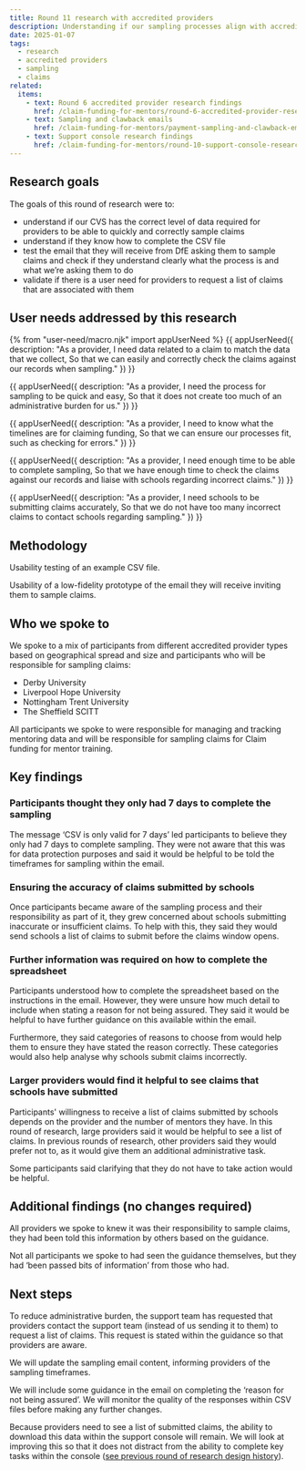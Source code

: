 ```yaml
---
title: Round 11 research with accredited providers
description: Understanding if our sampling processes align with accredited providers’ needs and expectations
date: 2025-01-07
tags:
  - research
  - accredited providers
  - sampling
  - claims
related:
  items:
    - text: Round 6 accredited provider research findings
      href: /claim-funding-for-mentors/round-6-accredited-provider-research-findings/
    - text: Sampling and clawback emails
      href: /claim-funding-for-mentors/payment-sampling-and-clawback-emails/
    - text: Support console research findings
      href: /claim-funding-for-mentors/round-10-support-console-research-findings/
---
```


## Research goals

The goals of this round of research were to:

- understand if our CVS has the correct level of data required for providers to be able to quickly and correctly sample claims
- understand if they know how to complete the CSV file
- test the email that they will receive from DfE asking them to sample claims and check if they understand clearly what the process is and what we’re asking them to do
- validate if there is a user need for providers to request a list of claims that are associated with them

## User needs addressed by this research

{% from "user-need/macro.njk" import appUserNeed %}
{{ appUserNeed({
  description: "As a provider,
  I need data related to a claim to match the data that we collect,
 So that we can easily and correctly check the claims against our records when sampling."
}) }}

{{ appUserNeed({
  description: "As a provider,
  I need the process for sampling to be quick and easy,
  So that it does not create too much of an administrative burden for us."
}) }}

{{ appUserNeed({
  description: "As a provider,
I need to know what the timelines are for claiming funding,
So that we can ensure our processes fit, such as checking for errors."
}) }}

{{ appUserNeed({
  description: "As a provider,
  I need enough time to be able to complete sampling,
  So that we have enough time to check the claims against our records and liaise with schools regarding incorrect claims."
}) }}

{{ appUserNeed({
  description: "As a provider,
  I need schools to be submitting claims accurately,
  So that we do not have too many incorrect claims to contact schools regarding sampling."
}) }}

## Methodology

Usability testing of an example CSV file.

Usability of a low-fidelity prototype of the email they will receive inviting them to sample claims.

## Who we spoke to

We spoke to a mix of participants from different accredited provider types based on geographical spread and size and participants who will be responsible for sampling claims:

- Derby University
- Liverpool Hope University
- Nottingham Trent University
- The Sheffield SCITT

All participants we spoke to were responsible for managing and tracking mentoring data and will be responsible for sampling claims for Claim funding for mentor training.

## Key findings

### Participants thought they only had 7 days to complete the sampling

The message ‘CSV is only valid for 7 days’ led participants to believe they only had 7 days to complete sampling. They were not aware that this was for data protection purposes and said it would be helpful to be told the timeframes for sampling within the email.

### Ensuring the accuracy of claims submitted by schools

Once participants became aware of the sampling process and their responsibility as part of it, they grew concerned about schools submitting inaccurate or insufficient claims. To help with this, they said they would send schools a list of claims to submit before the claims window opens.

### Further information was required on how to complete the spreadsheet

Participants understood how to complete the spreadsheet based on the instructions in the email. However, they were unsure how much detail to include when stating a reason for not being assured. They said it would be helpful to have further guidance on this available within the email.

Furthermore, they said categories of reasons to choose from would help them to ensure they have stated the reason correctly. These categories would also help analyse why schools submit claims incorrectly.

### Larger providers would find it helpful to see claims that schools have submitted

Participants' willingness to receive a list of claims submitted by schools depends on the provider and the number of mentors they have. In this round of research, large providers said it would be helpful to see a list of claims. In previous rounds of research, other providers said they would prefer not to, as it would give them an additional administrative task.

Some participants said clarifying that they do not have to take action would be helpful.

## Additional findings (no changes required)

All providers we spoke to knew it was their responsibility to sample claims, they had been told this information by others based on the guidance.

Not all participants we spoke to had seen the guidance themselves, but they had ‘been passed bits of information’ from those who had.

## Next steps

To reduce administrative burden, the support team has requested that providers contact the support team (instead of us sending it to them) to request a list of claims. This request is stated within the guidance so that providers are aware.

We will update the sampling email content, informing providers of the sampling timeframes.

We will include some guidance in the email on completing the ‘reason for not being assured’. We will monitor the quality of the responses within CSV files before making any further changes.

Because providers need to see a list of submitted claims, the ability to download this data within the support console will remain. We will look at improving this so that it does not distract from the ability to complete key tasks within the console ([see previous round of research design history](/claim-funding-for-mentors/round-10-support-console-research-findings/)).
